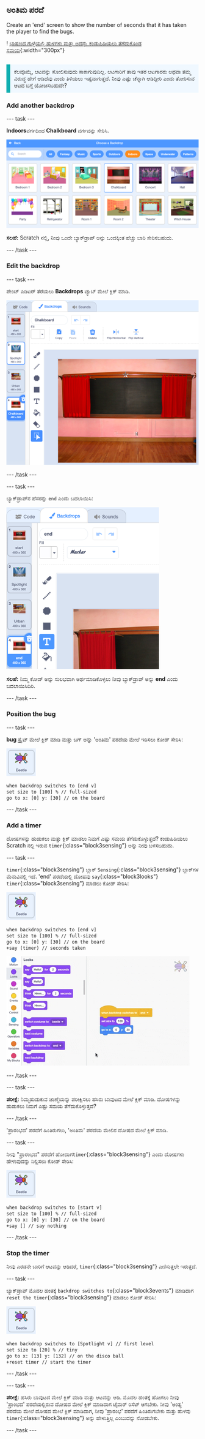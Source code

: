 ## ಅಂತಿಮ ಪರದೆ

<div style="display: flex; flex-wrap: wrap">
<div style="flex-basis: 200px; flex-grow: 1; margin-right: 15px;">
Create an 'end' screen to show the number of seconds that it has taken the player to find the bugs. 
</div>
<div>

! [ ಭಾಷಣದ ಗುಳ್ಳೆಯಲ್ಲಿ ಹುಳಗಳು ಮತ್ತು ಅದನ್ನು ಕಂಡುಹಿಡಿಯಲು ತೆಗೆದುಕೊಂಡ ಸಮಯ](images/end-screen.png){:width="300px"}

</div>
</div>

<p style="border-left: solid; border-width:10px; border-color: #0faeb0; background-color: aliceblue; padding: 10px;">
ಕೆಲವೊಮ್ಮೆ, ಆಟವನ್ನು ಸೋಲಿಸುವುದು ಸಾಕಾಗುವುದಿಲ್ಲ. ಆಟಗಾರಿಗೆ ತಾವು ಇತರ ಆಟಗಾರರು ಅಥವಾ ತಮ್ಮ ವಿರುದ್ಧ ಹೇಗೆ ಆಡಿದೆವು ಎಂದು ತಿಳಿಯಲು ಇಷ್ಟವಾಗುತ್ತದೆ. ನೀವು ಎಷ್ಟು ಚೆನ್ನಾಗಿ ಆಡಿದ್ದೀರಿ ಎಂದು ತೋರಿಸುವ ಆಟದ ಬಗ್ಗೆ ಯೋಚಿಸಬಹುದೇ?</p>

### Add another backdrop

--- task ---

**Indoors**ವರ್ಗದಿಂದ **Chalkboard** ವರ್ಗವನ್ನು ಸೇರಿಸಿ.

![ಬ್ಯಾಕ್‌ಡ್ರಾಪ್ ಲೈಬ್ರರಿಯಲ್ಲಿ ಚಾಕ್‌ಬೋರ್ಡ್ ಹಿನ್ನೆಲೆ.](images/chalkboard.png)

**ಸಲಹೆ:** Scratch ನಲ್ಲಿ, ನೀವು ಒಂದೇ ಬ್ಯಾಕ್‌ಡ್ರಾಪ್ ಅನ್ನು ಒಂದಕ್ಕಿಂತ ಹೆಚ್ಚು ಬಾರಿ ಸೇರಿಸಬಹುದು.

--- /task ---

### Edit the backdrop

--- task ---

ಪೇಂಟ್ ಎಡಿಟರ್ ತೆರೆಯಲು **Backdrops** ಟ್ಯಾಬ್ ಮೇಲೆ ಕ್ಲಿಕ್ ಮಾಡಿ.

![ಪೇಂಟ್ ಎಡಿಟರ್‌ನಲ್ಲಿ ಚಾಕ್‌ಬೋರ್ಡ್ ಹಿನ್ನೆಲೆ.](images/chalkboard2-paint.png)

--- /task ---

--- task ---

ಬ್ಯಾಕ್‌ಡ್ರಾಪ್‌ನ ಹೆಸರನ್ನು `end` ಎಂದು ಬದಲಾಯಿಸಿ:

![ಪೇಂಟ್ ಎಡಿಟರ್‌ನಲ್ಲಿ ಬ್ಯಾಕ್‌ಡ್ರಾಪ್ ಹೆಸರು ಬದಲಾಗಿದೆ.](images/end-screen-name.png)

**ಸಲಹೆ:** ನಿಮ್ಮ ಕೋಡ್ ಅನ್ನು ಸುಲಭವಾಗಿ ಅರ್ಥಮಾಡಿಕೊಳ್ಳಲು ನೀವು ಬ್ಯಾಕ್‌ಡ್ರಾಪ್ ಅನ್ನು **end** ಎಂದು ಬದಲಾಯಿಸಿದಿರಿ.

--- /task ---

### Position the bug

--- task ---

**bug** ಸ್ಪ್ರೈಟ್ ಮೇಲೆ ಕ್ಲಿಕ್ ಮಾಡಿ ಮತ್ತು ಬಗ್ ಅನ್ನು 'ಅಂತಿಮ' ಪರದೆಯ ಮೇಲೆ ಇರಿಸಲು ಕೋಡ್ ಸೇರಿಸಿ:

![Bug ಸ್ಪ್ರೈಟ್.](images/bug-sprite.png)

```blocks3
when backdrop switches to [end v]
set size to [100] % // full-sized
go to x: [0] y: [30] // on the board
```

--- /task ---

### Add a timer

ದೋಷಗಳನ್ನು ಹುಡುಕಲು ಮತ್ತು ಕ್ಲಿಕ್ ಮಾಡಲು ನಿಮಗೆ ಎಷ್ಟು ಸಮಯ ತೆಗೆದುಕೊಳ್ಳುತ್ತದೆ? ಕಂಡುಹಿಡಿಯಲು Scratch ನಲ್ಲಿ ಇರುವ `timer`{:class="block3sensing"} ಅನ್ನು ನೀವು ಬಳಸಬಹುದು.

--- task ---

`timer`{:class="block3sensing"} ಬ್ಲಾಕ್ `Sensing`{:class="block3sensing"} 
ಬ್ಲಾಕ್‌ಗಳ ಮೆನುವಿನಲ್ಲಿ ಇದೆ. 'end' ಪರದೆಯಲ್ಲಿ ದೋಷವು `say`{:class="block3looks"} `timer`{:class="block3sensing"} ಮಾಡಲು ಕೋಡ್ ಸೇರಿಸಿ:

![Bug ಸ್ಪ್ರೈಟ್.](images/bug-sprite.png)

```blocks3
when backdrop switches to [end v]
set size to [100] % // full-sized
go to x: [0] y: [30] // on the board
+say (timer) // seconds taken
```

!['ಟೈಮರ್' ಬ್ಲಾಕ್ ಅನ್ನು 'ಸೇ' ಬ್ಲಾಕ್‌ಗೆ ಸೇರಿಸುವುದು.](images/inserting-blocks.gif)

--- /task ---

--- task ---

**ಪರೀಕ್ಷೆ:** ನಿಮ್ಮಹುಡುಕುವ ಜಾಣ್ಮೆಯನ್ನು ಪರೀಕ್ಷಿಸಲು ಹಸಿರು ಬಾವುಟದ ಮೇಲೆ ಕ್ಲಿಕ್ ಮಾಡಿ. ದೋಷಗಳನ್ನು ಹುಡುಕಲು ನಿಮಗೆ ಎಷ್ಟು ಸಮಯ ತೆಗೆದುಕೊಳ್ಳುತ್ತದೆ?

--- /task ---

'ಪ್ರಾರಂಭದ' ಪರದೆಗೆ ಹಿಂತಿರುಗಲು, 'ಅಂತಿಮ' ಪರದೆಯ ಮೇಲಿನ ದೋಷದ ಮೇಲೆ ಕ್ಲಿಕ್ ಮಾಡಿ.

--- task ---

ನೀವು "ಪ್ರಾರಂಭದ" ಪರದೆಗೆ ಹೋದಾಗ`timer`{:class="block3sensing"} ಎಂದು ದೋಷಗಳು ಹೇಳುವುದನ್ನು ನಿಲ್ಲಿಸಲು ಕೋಡ್ ಸೇರಿಸಿ:

![Bug ಸ್ಪ್ರೈಟ್.](images/bug-sprite.png)

```blocks3
when backdrop switches to [start v]
set size to [100] % // full-sized
go to x: [0] y: [30] // on the board
+say [] // say nothing
```

--- /task ---

### Stop the timer

ನೀವು ಎರಡನೇ ಬಾರಿಗೆ ಆಟವನ್ನು ಆಡಿದರೆ, `timer`{:class="block3sensing"} ಎಣಿಸುತ್ತಲೇ ಇರುತ್ತದೆ.

--- task ---

ಬ್ಯಾಕ್‌ಡ್ರಾಪ್‌ ಮೊದಲ ಹಂತಕ್ಕೆ `backdrop switches to`{:class="block3events"} ಮಾಡಿದಾಗ `reset the timer`{:class="block3sensing"} ಮಾಡಲು ಕೋಡ್ ಸೇರಿಸಿ:

![Bug ಸ್ಪ್ರೈಟ್.](images/bug-sprite.png)

```blocks3
when backdrop switches to [Spotlight v] // first level
set size to [20] % // tiny
go to x: [13] y: [132] // on the disco ball
+reset timer // start the timer
```

--- /task ---

--- task ---

**ಪರೀಕ್ಷೆ:** ಹಸಿರು ಬಾವುಟದ ಮೇಲೆ ಕ್ಲಿಕ್ ಮಾಡಿ ಮತ್ತು ಆಟವನ್ನು ಆಡಿ. ಮೊದಲ ಹಂತಕ್ಕೆ ಹೋಗಲು ನೀವು 'ಪ್ರಾಂಭದ' ಪರದೆಯಲ್ಲಿರುವ ದೋಷದ ಮೇಲೆ ಕ್ಲಿಕ್ ಮಾಡಿದಾಗ ಟೈಮರ್ ರಿಸೆಟ್ ಆಗಬೇಕು. ನೀವು 'ಅಂತ್ಯ' ಪರದೆಯ ಮೇಲೆ ದೋಷದ ಮೇಲೆ ಕ್ಲಿಕ್ ಮಾಡಿದಾಗ, ನೀವು 'ಪ್ರಾರಂಭ' ಪರದೆಗೆ ಹಿಂತಿರುಗಬೇಕು ಮತ್ತು ಹುಳವು `timer`{:class="block3sensing"} ಅನ್ನು ಹೇಳುತ್ತಿಲ್ಲ ಎಂಬುದನ್ನು ನೋಡಬೇಕು.

--- /task ---

